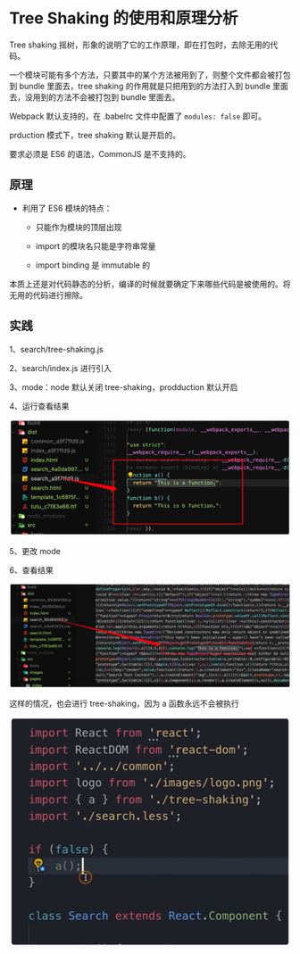 # Tree Shaking 的使用和原理分析

Tree shaking 摇树，形象的说明了它的工作原理，即在打包时，去除无用的代码。

一个模块可能有多个方法，只要其中的某个方法被用到了，则整个文件都会被打包到 bundle 里面去，tree shaking 的作用就是只把用到的方法打入到 bundle 里面去，没用到的方法不会被打包到 bundle 里面去。

Webpack 默认支持的，在 .babelrc 文件中配置了 `modules: false` 即可。

prduction 模式下，tree shaking 默认是开启的。

要求必须是 ES6 的语法，CommonJS 是不支持的。

## 原理

- 利用了 ES6 模块的特点：

    - 只能作为模块的顶层出现

    - import 的模块名只能是字符串常量

    - import binding 是 immutable 的

本质上还是对代码静态的分析，编译的时候就要确定下来哪些代码是被使用的。将无用的代码进行擦除。

## 实践

1、search/tree-shaking.js

2、search/index.js 进行引入

3、mode：node 默认关闭 tree-shaking，prodduction 默认开启

4、运行查看结果

![](../README_files/iShot_2023-08-04_14.44.02.png)

5、更改 mode

6、查看结果

![](../README_files/iShot_2023-08-04_14.45.11.png)

这样的情况，也会进行 tree-shaking，因为 a 函数永远不会被执行

![](../README_files/iShot_2023-08-04_14.48.33.png)